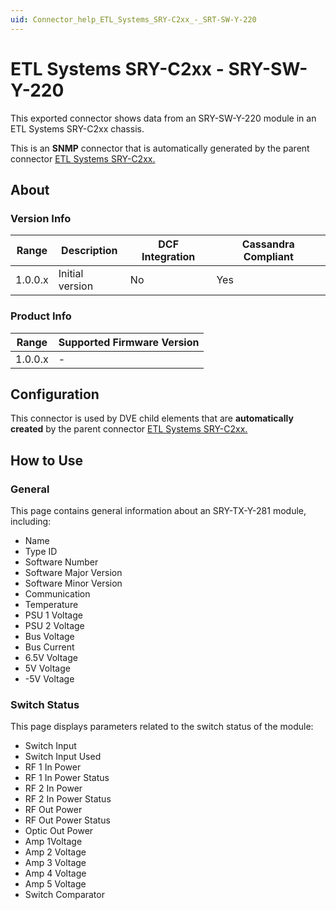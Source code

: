 ```yaml
---
uid: Connector_help_ETL_Systems_SRY-C2xx_-_SRT-SW-Y-220
---
```


# ETL Systems SRY-C2xx - SRY-SW-Y-220

This exported connector shows data from an SRY-SW-Y-220 module in an ETL Systems SRY-C2xx chassis.

This is an **SNMP** connector that is automatically generated by the parent connector [ETL Systems SRY-C2xx.](xref:Connector_help_ETL_Systems_SRY-C2xx)

## About

### Version Info

| Range | Description | DCF Integration | Cassandra Compliant |
|------------------|-----------------|---------------------|-------------------------|
| 1.0.0.x          | Initial version | No                  | Yes                     |

### Product Info

| Range | Supported Firmware Version |
|------------------|-----------------------------|
| 1.0.0.x          | \-                          |

## Configuration

This connector is used by DVE child elements that are **automatically created** by the parent connector [ETL Systems SRY-C2xx.](xref:Connector_help_ETL_Systems_SRY-C2xx)

## How to Use

### General

This page contains general information about an SRY-TX-Y-281 module, including:

- Name
- Type ID
- Software Number
- Software Major Version
- Software Minor Version
- Communication
- Temperature
- PSU 1 Voltage
- PSU 2 Voltage
- Bus Voltage
- Bus Current
- 6.5V Voltage
- 5V Voltage
- -5V Voltage

### Switch Status

This page displays parameters related to the switch status of the module:

- Switch Input
- Switch Input Used
- RF 1 In Power
- RF 1 In Power Status
- RF 2 In Power
- RF 2 In Power Status
- RF Out Power
- RF Out Power Status
- Optic Out Power
- Amp 1Voltage
- Amp 2 Voltage
- Amp 3 Voltage
- Amp 4 Voltage
- Amp 5 Voltage
- Switch Comparator

